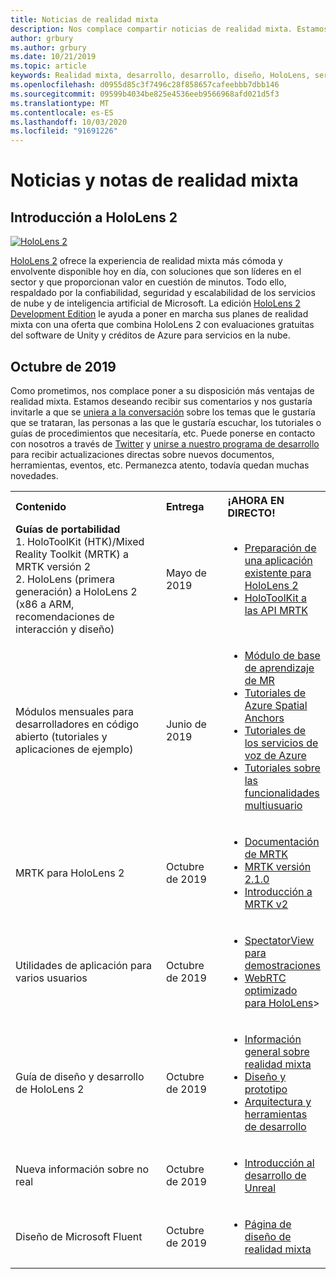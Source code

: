 ```yaml
---
title: Noticias de realidad mixta
description: Nos complace compartir noticias de realidad mixta. Estamos pensando en oír sus comentarios y le gustaría invitarle a unirse a la conversación.
author: grbury
ms.author: grbury
ms.date: 10/21/2019
ms.topic: article
keywords: Realidad mixta, desarrollo, desarrollo, diseño, HoloLens, servicios de Azure, noticias, HoloLens 2
ms.openlocfilehash: d0955d85c3f7496c28f858657cafeebbb7dbb146
ms.sourcegitcommit: 09599b4034be825e4536eeb9566968afd021d5f3
ms.translationtype: MT
ms.contentlocale: es-ES
ms.lasthandoff: 10/03/2020
ms.locfileid: "91691226"
---
```

# <a name="mixed-reality-news-and-notes"></a>Noticias y notas de realidad mixta

## <a name="introducing-hololens-2"></a>Introducción a HoloLens 2

[![HoloLens 2](images/hololens2.jpg)](https://www.microsoft.com/hololens/hardware)

[HoloLens 2](https://www.microsoft.com/hololens/hardware) ofrece la experiencia de realidad mixta más cómoda y envolvente disponible hoy en día, con soluciones que son líderes en el sector y que proporcionan valor en cuestión de minutos. Todo ello, respaldado por la confiabilidad, seguridad y escalabilidad de los servicios de nube y de inteligencia artificial de Microsoft. La edición [HoloLens 2 Development Edition](https://www.microsoft.com//hololens/developers) le ayuda a poner en marcha sus planes de realidad mixta con una oferta que combina HoloLens 2 con evaluaciones gratuitas del software de Unity y créditos de Azure para servicios en la nube.

## <a name="october-2019"></a>Octubre de 2019

Como prometimos, nos complace poner a su disposición más ventajas de realidad mixta. Estamos deseando recibir sus comentarios y nos gustaría invitarle a que se [uniera a la conversación](https://holodevelopersslack.azurewebsites.net/) sobre los temas que le gustaría que se trataran, las personas a las que le gustaría escuchar, los tutoriales o guías de procedimientos que necesitaría, etc. Puede ponerse en contacto con nosotros a través de [Twitter](https://twitter.com/MxdRealityDev) y [unirse a nuestro programa de desarrollo](https://aka.ms/iwantmr) para recibir actualizaciones directas sobre nuevos documentos, herramientas, eventos, etc. Permanezca atento, todavía quedan muchas novedades.

<table>
<tr>
<th style="width: 400px; text-align:left;">Contenido</th><th style="width: 125px; text-align:left;">Entrega</th><th style="width: 125px; text-align:left;">¡AHORA EN DIRECTO!</th>
</tr> 
<tr>
<td><b>Guías de portabilidad</b> <br>1. HoloToolKit (HTK)/Mixed Reality Toolkit (MRTK) a MRTK versión 2
<br>2. HoloLens (primera generación) a HoloLens 2 (x86 a ARM, recomendaciones de interacción y diseño)
</td></td><td>Mayo de 2019</td><td> <ul><li><a href=https://docs.microsoft.com/windows/mixed-reality/mrtk-porting-guide>Preparación de una aplicación existente para HoloLens 2</a><li><a href=https://microsoft.github.io/MixedRealityToolkit-Unity/Documentation/HTKToMRTKPortingGuide.html>HoloToolKit a las API MRTK</a></td>
</tr>
<tr>
<td>Módulos mensuales para desarrolladores en código abierto (tutoriales y aplicaciones de ejemplo)</td><td>Junio de 2019</td><td> <ul><li><a href=https://docs.microsoft.com/windows/mixed-reality/mrlearning-base-ch1>Módulo de base de aprendizaje de MR</a><li><a href=https://docs.microsoft.com/windows/mixed-reality/mrlearning-asa-ch1>Tutoriales de Azure Spatial Anchors</a><li><a href=https://docs.microsoft.com/windows/mixed-reality/mrlearning-speechsdk-ch1>Tutoriales de los servicios de voz de Azure</a><li><a href=https://docs.microsoft.com/windows/mixed-reality/mrlearning-sharing(photon)-ch1>Tutoriales sobre las funcionalidades multiusuario</a></td>
</tr>
<tr>
<td>MRTK para HoloLens 2</td><td>Octubre de 2019</td><td> <ul><li><a href=https://microsoft.github.io/MixedRealityToolkit-Unity/Documentation/GettingStartedWithTheMRTK.html>Documentación de MRTK</a><li><a href=https://github.com/Microsoft/MixedRealityToolkit-Unity/releases>MRTK versión 2.1.0</a><li><a href=https://docs.microsoft.com/windows/mixed-reality/mrtk-getting-started>Introducción a MRTK v2</a></td>
</tr>
<tr>
<td>Utilidades de aplicación para varios usuarios</td><td>Octubre de 2019</td><td> <ul><li><a href=https://docs.microsoft.com/windows/mixed-reality/spectator-view>SpectatorView para demostraciones</a><li><a href=https://github.com/microsoft/MixedReality-WebRTC>WebRTC optimizado para HoloLens</a>></td>
</tr>
<tr>
<td>Guía de diseño y desarrollo de HoloLens 2</td><td>Octubre de 2019</td><td> <ul><li><a href=https://docs.microsoft.com/windows/mixed-reality/>Información general sobre realidad mixta</a><li><a href=https://docs.microsoft.com/windows/mixed-reality/design>Diseño y prototipo</a><li><a href=https://docs.microsoft.com/windows/mixed-reality/development>Arquitectura y herramientas de desarrollo</a></td>
</tr>
<tr>
  <td>Nueva información sobre no real</td><td>Octubre de 2019</td><td> <ul><li><a href=https://docs.microsoft.com/windows/mixed-reality/unreal-development-overview>Introducción al desarrollo de Unreal</a></td>
</tr>
<tr>
  <td>Diseño de Microsoft Fluent</td><td>Octubre de 2019</td><td> <ul><li><a href=https://www.microsoft.com/design/fluent/>Página de diseño de realidad mixta</a></td>
</tr>
</table>
